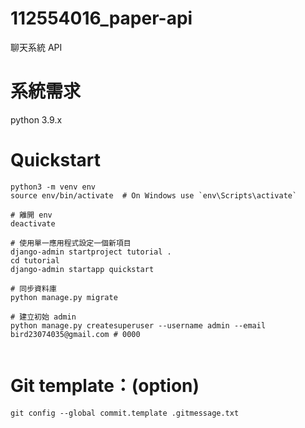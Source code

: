 # 112554016_paper-api
聊天系統 API

# 系統需求

python 3.9.x

# Quickstart

```
python3 -m venv env
source env/bin/activate  # On Windows use `env\Scripts\activate`

# 離開 env
deactivate

# 使用單一應用程式設定一個新項目
django-admin startproject tutorial .
cd tutorial
django-admin startapp quickstart

# 同步資料庫
python manage.py migrate

# 建立初始 admin
python manage.py createsuperuser --username admin --email bird23074035@gmail.com # 0000


```

# Git template：(option)

```
git config --global commit.template .gitmessage.txt
```